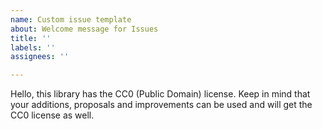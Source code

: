 ```yaml
---
name: Custom issue template
about: Welcome message for Issues
title: ''
labels: ''
assignees: ''

---
```


Hello, this library has the CC0 (Public Domain) license. Keep in mind that your additions, proposals and improvements can be used and will get the CC0 license as well.
